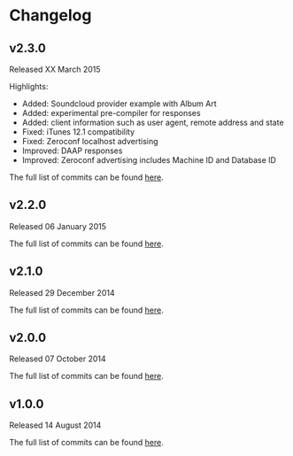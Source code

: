 # Changelog

## v2.3.0
Released XX March 2015

Highlights:
* Added: Soundcloud provider example with Album Art
* Added: experimental pre-compiler for responses
* Added: client information such as user agent, remote address and state
* Fixed: iTunes 12.1 compatibility
* Fixed: Zeroconf localhost advertising
* Improved: DAAP responses
* Improved: Zeroconf advertising includes Machine ID and Database ID

The full list of commits can be found [here](https://github.com/basilfx/flask-daapserver/compare/v2.2.0...v2.3.0).

## v2.2.0
Released 06 January 2015

The full list of commits can be found [here](https://github.com/basilfx/flask-daapserver/compare/v2.1.0...v2.2.0).

## v2.1.0
Released 29 December 2014

The full list of commits can be found [here](https://github.com/basilfx/flask-daapserver/compare/v2.0.0...v2.1.0).

## v2.0.0
Released 07 October 2014

The full list of commits can be found [here](https://github.com/basilfx/flask-daapserver/compare/v1.0.0...v2.0.0).

## v1.0.0
Released 14 August 2014

The full list of commits can be found [here](https://github.com/basilfx/flask-daapserver/compare/474690f7e3dc272d5e6883a0053ac998fab5b7fd...v1.0.0).